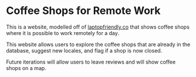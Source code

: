 # Coffee Shops for Remote Work

This is a website, modelled off of [laptopfriendly.co](https://laptopfriendly.co/london) that shows coffee shops where
it is possible to work remotely for a day.

This website allows users to explore the coffee shops that are already in the database, suggest new locales, and flag if a shop is now closed. 

Future iterations will allow users to leave reviews and will show coffee shops on a map.
